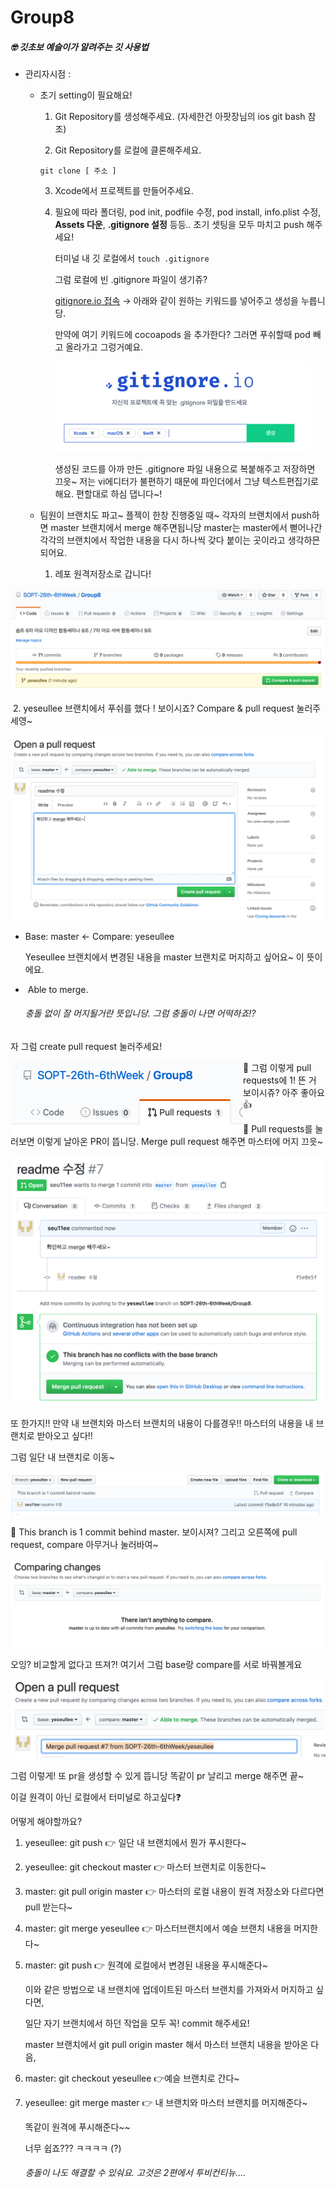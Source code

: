 # Group8
##### 🤓 깃초보 예슬이가 알려주는 깃 사용법

- 관리자시점 : 

  - 초기 setting이 필요해요!

    1. Git Repository를 생성해주세요. (자세한건 아팟장님의 ios git bash 참조)

    2. Git Repository를 로컬에 클론해주세요.  

    <code>git clone [ 주소 ]</code>

    3. Xcode에서 프로젝트를 만들어주세요.

    4. 필요에 따라 폴더링, pod init, podfile 수정, pod install, info.plist 수정, **Assets 다운**, **.gitignore 설정** 등등.. 초기 셋팅을 모두 마치고 push 해주세요! 

       [^.gitignore란?]: 저장소에 업로드하지 않을 파일의 규칙을 정의하는 파일

       터미널 내 깃 로컬에서 <code>touch .gitignore</code>

       그럼 로컬에 빈 .gitignore 파일이 생기쥬?

       [gitignore.io 접속](https://www.toptal.com/developers/gitignore) → 아래와 같이 원하는 키워드를 넣어주고 생성을 누릅니당.

       만약에 여기 키워드에 cocoapods 을 추가한다? 그러면 푸쉬할때 pod 빼고 올라가고 그렁거예요.
       
       <img src="./img/ignore.png" alt="ignore" align = "center" style="zoom:40%;" />			
           
       
       생성된 코드를 아까 만든 .gitignore 파일 내용으로 복붙해주고 저장하면 끄읏~ 저는 vi에디터가 불편하기 때문에 파인더에서 그냥 텍스트편집기로 해요. 편할대로 하심 댑니다~!
  
  - 팀원이 브랜치도 파고~ 플젝이 한창 진행중일 때~ 각자의 브랜치에서 push하면 master 브랜치에서 merge 해주면됩니당 master는 master에서 뻗어나간 각각의 브랜치에서 작업한 내용을 다시 하나씩 갖다 붙이는 곳이라고 생각하믄 되어요.

    1. 레포 원격저장소로 갑니다!

<img src="./img/pullRequest.png" alt="pullRequest" style="zoom:50%;" />

​	2. yeseullee 브랜치에서 푸쉬를 했다 ! 보이시죠? Compare & pull request 눌러주세영~

![createPR](./img/createPR.png)

   - Base: master <- Compare: yeseullee

     Yeseullee 브랜치에서 변경된 내용을 master 브랜치로 머지하고 싶어요~ 이 뜻이에요.

   - ​	Able to merge.

     ###### 충돌 없이 잘 머지될거란 뜻입니당.  그럼 충돌이 나면 어떡하죠⁉️

   자 그럼 create pull request 눌러주세요!

<img src="./img/newPR.png" alt="newPR" style="zoom:50%;" align="left" />

   🔼 그럼 이렇게 pull requests에 1! 뜬 거 보이시쥬? 아주 좋아요👍

   🔽 Pull requests를 눌러보면 이렇게 날아온 PR이 뜹니당. Merge pull request 해주면 마스터에 머지 끄읏~

![merge](./img/merge.png)

   또 한가지!! 만약 내 브랜치와 마스터 브랜치의 내용이 다를경우!! 마스터의 내용을 내 브랜치로 받아오고 싶다!!

   그럼 일단 내 브랜치로 이동~

<img src="./img/branchCompare.png" alt="branchCompare" style="zoom:50%;" />

   🔼 This branch is 1 commit behind master. 보이시져? 그리고 오른쪽에 pull request, compare 아무거나 눌러바여~

<img src="./img/nothing.png" alt="nothing" style="zoom:50%;" />

   오잉? 비교할게 없다고 뜨져?! 여기서 그럼 base랑 compare를 서로 바꿔볼게요

<img src="./img/br-pr.png" alt="br-pr" style="zoom:50%;" />

   그럼 이렇게! 또 pr을 생성할 수 있게 뜹니당 똑같이 pr 날리고 merge 해주면 끝~

   이걸 원격이 아닌 로컬에서 터미널로 하고싶다❓

   어떻게 해야할까요? 

1. yeseullee: git push 👉  일단 내 브랜치에서 뭔가 푸시한다~

2. yeseullee: git checkout master 👉  마스터 브랜치로 이동한다~ 

3. master: git pull origin master 👉  마스터의 로컬 내용이 원격 저장소와 다르다면 pull 받는다~

4. master: git merge yeseullee 👉  마스터브랜치에서 예슬 브랜치 내용을 머지한다~
5. master: git push 👉  원격에 로컬에서 변경된 내용을 푸시해준다~

   이와 같은 방법으로 내 브랜치에 업데이트된 마스터 브랜치를 가져와서 머지하고 싶다면,

   일단 자기 브랜치에서 하던 작업을 모두 꼭! commit 해주세요! 

   master 브랜치에서 git pull origin master 해서 마스터 브랜치 내용을 받아온 다음,

1. master: git checkout yeseullee 👉예슬 브랜치로 간다~

2. yeseullee: git merge master 👉 내 브랜치와 마스터 브랜치를 머지해준다~

   똑같이 원격에 푸시해준다~~

   너무 쉽죠??? ㅋㅋㅋㅋ (?)

   ###### 충돌이 나도 해결할 수 있숴요. 고것은 2편에서 투비컨티뉴....


​       

